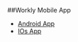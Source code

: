 ##Workly Mobile App 
 - [Android App](android-app/app-android-change-history.md)
 - [IOs App](ios-app/app-ios-change-history.md)
